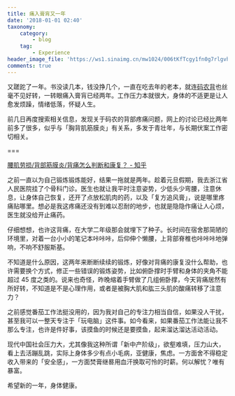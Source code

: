 ```yaml
---
title: 痛入膏肓又一年
date: '2018-01-01 02:40'
taxonomy:
    category:
        - blog
    tag:
        - Experience
header_image_file: 'https://ws1.sinaimg.cn/mw1024/006tKfTcgy1fn0g7rlgvhj30xc0gqagz.jpg'
comments: true
---
```


又蹉跎了一年。书没读几本，钱没挣几个，一直在吃去年的老本，就连[码农背][1]也丝毫不见好转，一转眼痛入膏肓已经两年。工作压力本就很大，身体的不适更是让人愈发烦躁，情绪低落，怀疑人生。

前几日再度搜索相关信息，发现关于码农的背部疼痛问题，网上的讨论已经比两年前多了很多，似乎与「胸背肌筋膜炎」有关系，多发于青壮年，与长期伏案工作密切相关。

===

[腰肌劳损/背部筋膜炎/背痛怎么判断和康复？ - 知乎][2]

之前一直以为自己锻炼锻炼能好，结果一拖就是两年。趁着元旦假期，我去浙江省人民医院挂了个骨科门诊。医生也就让我平时注意姿势，少低头少弯腰，注意休息，让身体自己恢复，还开了点放松肌肉的药，以及「复方追风膏」，说是哪里疼痛贴哪里。想必是我这疼痛还没有到难以忍耐的地步，也就是隐隐作痛让人心烦，医生就没给开止痛药。

仔细想想，也许这背痛，在大学二年级那会就埋下了种子。长时间在宿舍那简陋的环境里，对着一台小小的笔记本咔咔咔，后仰伸个懒腰，上背部脊椎也咔咔咔地弹响，不响不舒服斯基。

不知道是什么原因，这两年来断断续续的锻炼，好像对背痛的康复没什么帮助，也许需要换个方式，修正一些错误的锻炼姿势，比如俯卧撑时手臂和身体的夹角不能超过 45 度之类的。说来也奇怪，昨晚缩着手臂做了几组俯卧撑，今天背痛居然有所好转，不知道是不是心理作用，或者是被胸大肌和肱三头肌的酸痛转移了注意力？

之前感觉番茄工作法挺没用的，因为我对自己的专注力相当自信，如果没人干扰，甚至我可以一整天专注于「玩电脑」这件事。如今看来，如果番茄工作法能让我不那么专注，也许是件好事，该摸鱼的时候还是要摸鱼，起来溜达溜达活动活动。

现代中国社会压力大，尤其像我这种所谓「新中产阶级」，欲壑难填，压力山大，看上去活蹦乱跳，实际上身体多少有点小毛病，亚健康，焦虑。一方面舍不得稳定收入带来的「安全感」，一方面焚膏继晷用血汗换取可怜的时薪。何以解忧？唯有暴富。

希望新的一年，身体健康。

[1]: /2015/11/03/oh-my-programmer-back
[2]: https://www.zhihu.com/question/26765403